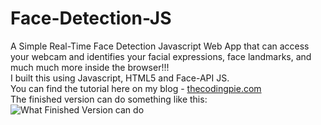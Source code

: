 # Face-Detection-JS
A Simple Real-Time Face Detection Javascript Web App that can access your webcam and identifies your facial expressions, face landmarks, and much much more inside the browser!!!</br>I built this using Javascript, HTML5 and Face-API JS.</br>You can find the tutorial here on my blog - [thecodingpie.com](https://thecodingpie)</br>
The finished version can do something like this:  
![What Finished Version can do](https://i.ibb.co/qMSdKRk/expres.png)
